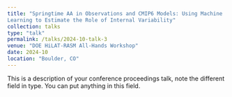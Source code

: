 ```yaml
---
title: "Springtime AA in Observations and CMIP6 Models: Using Machine
Learning to Estimate the Role of Internal Variability"
collection: talks
type: "talk"
permalink: /talks/2024-10-talk-3
venue: "DOE HiLAT-RASM All-Hands Workshop"
date: 2024-10
location: "Boulder, CO"
---
```


This is a description of your conference proceedings talk, note the different field in type. You can put anything in this field.
